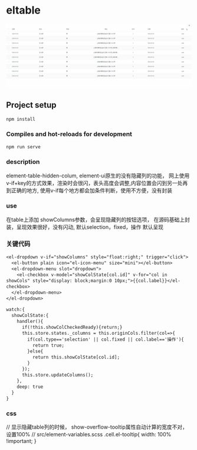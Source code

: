 # eltable
![img](/img/table.gif)
## Project setup
```
npm install
```

### Compiles and hot-reloads for development
```
npm run serve
```

###  description  
element-table-hidden-colum,
element-ui原生的没有隐藏列的功能，
网上使用v-if+key的方式效果，渲染时会很闪，表头高度会调整,内容位置会闪到另一处再到正确的地方,
使用v-if每个地方都会加条件判断，使用不方便，没有封装

### use
在table上添加 showColumns参数，会呈现隐藏列的按钮选项，
在源码基础上封装，呈现效果很好，没有闪动,
默认selection，fixed，操作 默认呈现

### 关键代码
```
<el-dropdown v-if="showColumns" style="float:right;" trigger="click">
  <el-button plain icon="el-icon-menu" size="mini"></el-button>
  <el-dropdown-menu slot="dropdown">
    <el-checkbox v-model="showColState[col.id]" v-for="col in showCols" style="display: block;margin:0 10px;">{{col.label}}</el-checkbox>
  </el-dropdown-menu>
</el-dropdown>
```
```
watch:{
  showColState:{
    handler(){
      if(!this.showColCheckedReady){return;}
      this.store.states._columns = this.originCols.filter(col=>{
        if(col.type=='selection' || col.fixed || col.label=='操作'){
          return true;
        }else{
          return this.showColState[col.id];
        }
      });
      this.store.updateColumns();
    },
    deep: true
  }
}
```
### css
// 显示隐藏table列的时候， show-overflow-tooltip属性自动计算的宽度不对，设置100%
// src/element-variables.scss
.cell.el-tooltip{
  width: 100% !important;
}

